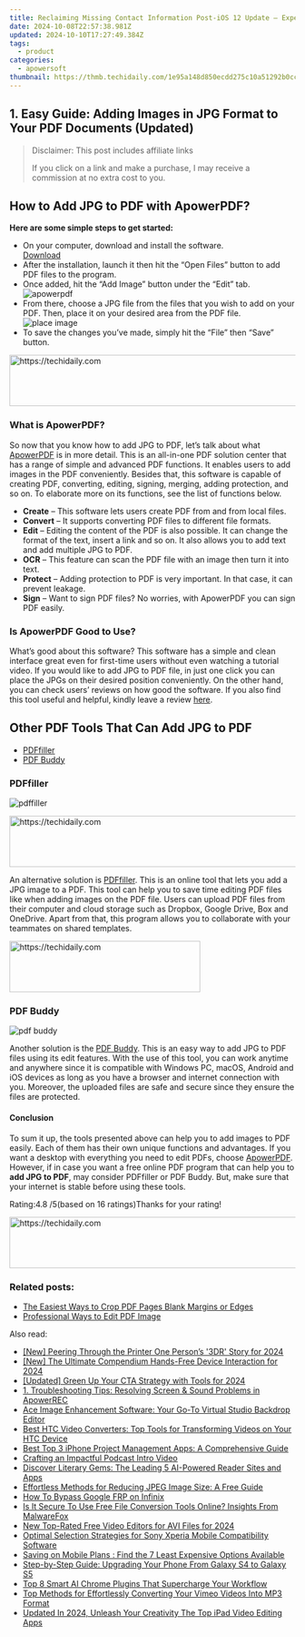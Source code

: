 ```yaml
---
title: Reclaiming Missing Contact Information Post-iOS 12 Update – Expert Tips and Tricks
date: 2024-10-08T22:57:38.981Z
updated: 2024-10-10T17:27:49.384Z
tags:
  - product
categories:
  - apowersoft
thumbnail: https://thmb.techidaily.com/1e95a148d850ecdd275c10a51292b0ccb900f6b4eff5c9989165ba5b957b7575.jpg
---
```


## 1. Easy Guide: Adding Images in JPG Format to Your PDF Documents (Updated)

>  Disclaimer: This post includes affiliate links
>
>  If you click on a link and make a purchase, I may receive a commission at no extra cost to you.
>

## How to Add JPG to PDF with ApowerPDF?

**Here are some simple steps to get started:**

* On your computer, download and install the software.  
[Download](https://tools.techidaily.com/apowersoft/products/)
* After the installation, launch it then hit the “Open Files” button to add PDF files to the program.
* Once added, hit the “Add Image” button under the “Edit” tab.  
![apowerpdf](https://www.apowersoft.com//webusupload.aoscdn.com/apowercom/wp-content/uploads/2020/07/add-image.jpg.webp)
* From there, choose a JPG file from the files that you wish to add on your PDF. Then, place it on your desired area from the PDF file.  
![place image](https://www.apowersoft.com//webusupload.aoscdn.com/apowercom/wp-content/uploads/2020/07/place-jpg.jpg.webp)
* To save the changes you’ve made, simply hit the “File” then “Save” button.

<!-- affiliate ads begin -->
<a href="https://aligracehair.sjv.io/c/5597632/1925549/19272" target="_top" id="1925549">
  <img src="//a.impactradius-go.com/display-ad/19272-1925549" border="0" alt="https://techidaily.com" width="728" height="90"/>
</a>
<img height="0" width="0" src="https://aligracehair.sjv.io/i/5597632/1925549/19272" style="position:absolute;visibility:hidden;" border="0" />
<!-- affiliate ads end -->

### What is ApowerPDF?

So now that you know how to add JPG to PDF, let’s talk about what [ApowerPDF](https://tools.techidaily.com/apowersoft/apower-pdf/) is in more detail. This is an all-in-one PDF solution center that has a range of simple and advanced PDF functions. It enables users to add images in the PDF conveniently. Besides that, this software is capable of creating PDF, converting, editing, signing, merging, adding protection, and so on. To elaborate more on its functions, see the list of functions below.

* **Create** – This software lets users create PDF from and from local files.
* **Convert** – It supports converting PDF files to different file formats.
* **Edit**  – Editing the content of the PDF is also possible. It can change the format of the text, insert a link and so on. It also allows you to add text and add multiple JPG to PDF.
* **OCR** – This feature can scan the PDF file with an image then turn it into text.
* **Protect** – Adding protection to PDF is very important. In that case, it can prevent leakage.
* **Sign** – Want to sign PDF files? No worries, with ApowerPDF you can sign PDF easily.

### Is ApowerPDF Good to Use?

What’s good about this software? This software has a simple and clean interface great even for first-time users without even watching a tutorial video. If you would like to add JPG to PDF file, in just one click you can place the JPGs on their desired position conveniently. On the other hand, you can check users’ reviews on how good the software. If you also find this tool useful and helpful, kindly leave a review [here](https://www.g2crowd.com/products/apowerpdf/reviews).

## Other PDF Tools That Can Add JPG to PDF

* [PDFfiller](https://tools.techidaily.com/apowersoft/products/)
* [PDF Buddy](https://tools.techidaily.com/apowersoft/products/)

### PDFfiller

![pdffiller](https://www.apowersoft.com//webusupload.aoscdn.com/apowercom/wp-content/uploads/2020/07/add-image-pdffiller.jpg.webp)

<!-- affiliate ads begin -->
<a href="https://appsumo.8odi.net/c/5597632/2105877/7443" target="_top" id="2105877">
  <img src="//a.impactradius-go.com/display-ad/7443-2105877" border="0" alt="https://techidaily.com" width="728" height="90"/>
</a>
<img height="0" width="0" src="https://appsumo.8odi.net/i/5597632/2105877/7443" style="position:absolute;visibility:hidden;" border="0" />
<!-- affiliate ads end -->

An alternative solution is [PDFfiller](https://www.pdffiller.com/en/categories/add-image.htm). This is an online tool that lets you add a JPG image to a PDF. This tool can help you to save time editing PDF files like when adding images on the PDF file. Users can upload PDF files from their computer and cloud storage such as Dropbox, Google Drive, Box and OneDrive. Apart from that, this program allows you to collaborate with your teammates on shared templates.

<!-- affiliate ads begin -->
<a href="https://aligracehair.sjv.io/c/5597632/2135402/19272" target="_top" id="2135402">
  <img src="//a.impactradius-go.com/display-ad/19272-2135402" border="0" alt="https://techidaily.com" width="336" height="90"/>
</a>
<img height="0" width="0" src="https://aligracehair.sjv.io/i/5597632/2135402/19272" style="position:absolute;visibility:hidden;" border="0" />
<!-- affiliate ads end -->

### PDF Buddy

![pdf buddy](https://www.apowersoft.com//webusupload.aoscdn.com/apowercom/wp-content/uploads/2020/07/add-jpg-using-pdfbuddy.jpg.webp)

Another solution is the [PDF Buddy](https://www.pdfbuddy.com/how-to/add-image-to-pdf). This is an easy way to add JPG to PDF files using its edit features. With the use of this tool, you can work anytime and anywhere since it is compatible with Windows PC, macOS, Android and iOS devices as long as you have a browser and internet connection with you. Moreover, the uploaded files are safe and secure since they ensure the files are protected.

#### Conclusion

To sum it up, the tools presented above can help you to add images to PDF easily. Each of them has their own unique functions and advantages. If you want a desktop with everything you need to edit PDFs, choose [ApowerPDF](https://tools.techidaily.com/apowersoft/apower-pdf/). However, if in case you want a free online PDF program that can help you to **add JPG to PDF**, may consider PDFfiller or PDF Buddy. But, make sure that your internet is stable before using these tools.

Rating:4.8 /5(based on 16 ratings)Thanks for your rating!

<!-- affiliate ads begin -->
<a href="https://aligracehair.sjv.io/c/5597632/1938698/19272" target="_top" id="1938698">
  <img src="//a.impactradius-go.com/display-ad/19272-1938698" border="0" alt="https://techidaily.com" width="728" height="90"/>
</a>
<img height="0" width="0" src="https://aligracehair.sjv.io/i/5597632/1938698/19272" style="position:absolute;visibility:hidden;" border="0" />
<!-- affiliate ads end -->

### Related posts:

* [The Easiest Ways to Crop PDF Pages Blank Margins or Edges](https://tools.techidaily.com/apowersoft/apower-pdf/)
* [Professional Ways to Edit PDF Image](https://tools.techidaily.com/apowersoft/apower-pdf/)

<ins class="adsbygoogle"
     style="display:block"
     data-ad-format="autorelaxed"
     data-ad-client="ca-pub-7571918770474297"
     data-ad-slot="1223367746"></ins>

<ins class="adsbygoogle"
     style="display:block"
     data-ad-client="ca-pub-7571918770474297"
     data-ad-slot="8358498916"
     data-ad-format="auto"
     data-full-width-responsive="true"></ins>

<span class="atpl-alsoreadstyle">Also read:</span>
<div><ul>
<li><a href="https://article-tips.techidaily.com/new-peering-through-the-printer-one-persons-3dr-story-for-2024/"><u>[New] Peering Through the Printer One Person’s '3DR' Story for 2024</u></a></li>
<li><a href="https://article-posts.techidaily.com/new-the-ultimate-compendium-hands-free-device-interaction-for-2024/"><u>[New] The Ultimate Compendium Hands-Free Device Interaction for 2024</u></a></li>
<li><a href="https://eaxpv-info.techidaily.com/updated-green-up-your-cta-strategy-with-tools-for-2024/"><u>[Updated] Green Up Your CTA Strategy with Tools for 2024</u></a></li>
<li><a href="https://discover-comparisons.techidaily.com/1-troubleshooting-tips-resolving-screen-and-sound-problems-in-apowerrec/"><u>1. Troubleshooting Tips: Resolving Screen & Sound Problems in ApowerREC</u></a></li>
<li><a href="https://discover-comparisons.techidaily.com/ace-image-enhancement-software-your-go-to-virtual-studio-backdrop-editor/"><u>Ace Image Enhancement Software: Your Go-To Virtual Studio Backdrop Editor</u></a></li>
<li><a href="https://discover-comparisons.techidaily.com/best-htc-video-converters-top-tools-for-transforming-videos-on-your-htc-device/"><u>Best HTC Video Converters: Top Tools for Transforming Videos on Your HTC Device</u></a></li>
<li><a href="https://discover-comparisons.techidaily.com/best-top-3-iphone-project-management-apps-a-comprehensive-guide/"><u>Best Top 3 iPhone Project Management Apps: A Comprehensive Guide</u></a></li>
<li><a href="https://extra-resources.techidaily.com/crafting-an-impactful-podcast-intro-video/"><u>Crafting an Impactful Podcast Intro Video</u></a></li>
<li><a href="https://tech-haven.techidaily.com/discover-literary-gems-the-leading-5-ai-powered-reader-sites-and-apps/"><u>Discover Literary Gems: The Leading 5 AI-Powered Reader Sites and Apps</u></a></li>
<li><a href="https://discover-comparisons.techidaily.com/effortless-methods-for-reducing-jpeg-image-size-a-free-guide/"><u>Effortless Methods for Reducing JPEG Image Size: A Free Guide</u></a></li>
<li><a href="https://phone-solutions.techidaily.com/how-to-bypass-google-frp-on-infinix-by-drfone-android-unlock-remove-google-frp/"><u>How To Bypass Google FRP on Infinix</u></a></li>
<li><a href="https://discover-comparisons.techidaily.com/is-it-secure-to-use-free-file-conversion-tools-online-insights-from-malwarefox/"><u>Is It Secure To Use Free File Conversion Tools Online? Insights From MalwareFox</u></a></li>
<li><a href="https://smart-video-creator.techidaily.com/new-top-rated-free-video-editors-for-avi-files-for-2024/"><u>New Top-Rated Free Video Editors for AVI Files for 2024</u></a></li>
<li><a href="https://discover-comparisons.techidaily.com/optimal-selection-strategies-for-sony-xperia-mobile-compatibility-software/"><u>Optimal Selection Strategies for Sony Xperia Mobile Compatibility Software</u></a></li>
<li><a href="https://buynow-info.techidaily.com/saving-on-mobile-plans-find-the-7-least-expensive-options-available/"><u>Saving on Mobile Plans : Find the 7 Least Expensive Options Available</u></a></li>
<li><a href="https://discover-comparisons.techidaily.com/step-by-step-guide-upgrading-your-phone-from-galaxy-s4-to-galaxy-s5/"><u>Step-by-Step Guide: Upgrading Your Phone From Galaxy S4 to Galaxy S5</u></a></li>
<li><a href="https://tech-haven.techidaily.com/top-8-smart-ai-chrome-plugins-that-supercharge-your-workflow/"><u>Top 8 Smart AI Chrome Plugins That Supercharge Your Workflow</u></a></li>
<li><a href="https://discover-comparisons.techidaily.com/top-methods-for-effortlessly-converting-your-vimeo-videos-into-mp3-format/"><u>Top Methods for Effortlessly Converting Your Vimeo Videos Into MP3 Format</u></a></li>
<li><a href="https://smart-video-editing.techidaily.com/updated-in-2024-unleash-your-creativity-the-top-ipad-video-editing-apps/"><u>Updated In 2024, Unleash Your Creativity The Top iPad Video Editing Apps</u></a></li>
</ul></div>

